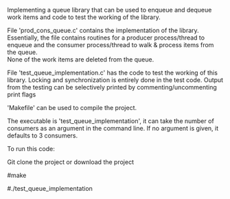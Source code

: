 
Implementing a queue library that can be used to enqueue and dequeue work items
and code to test the working of the library.

File 'prod_cons_queue.c' contains the implementation of the library.
Essentially, the file contains routines for a producer process/thread to enqueue
and the consumer process/thread to walk & process items from the queue.  
None of the work items are deleted from the queue.

File 'test_queue_implementation.c' has the code to test the working of this library.
Locking and synchronization is entirely done in the test code.
Output from the testing can be selectively printed by commenting/uncommenting print flags

'Makefile' can be used to compile the project.

The executable is 'test_queue_implementation', it can take the number of consumers as an argument in the command line. If no argument is given, it defaults to 3 consumers.

To run this code: 

Git clone the project or download the project 

#make

#./test_queue_implementation
